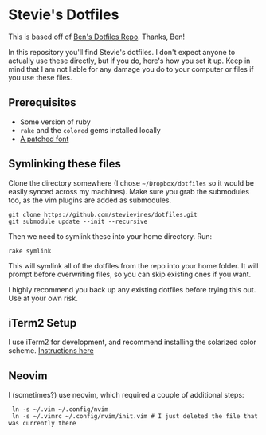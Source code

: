 # Stevie's Dotfiles

This is based off of [Ben's Dotfiles Repo](https://github.com/subdigital/dotfiles). Thanks, Ben!

In this repository you'll find Stevie's dotfiles.  I don't expect anyone to actually use these directly, but if you do, here's how you set it up.  Keep in mind that I
am not liable for any damage you do to your computer or files if you use these files.

## Prerequisites

- Some version of ruby
- `rake` and the `colored` gems installed locally
- [A patched font](https://gist.github.com/kevin-smets/8568070#install-a-patched-font)

## Symlinking these files

Clone the directory somewhere (I chose `~/Dropbox/dotfiles` so it would be easily synced across my machines).  Make sure
you grab the submodules too, as the vim plugins are added as submodules.

```
git clone https://github.com/stevievines/dotfiles.git
git submodule update --init --recursive
```

Then we need to symlink these into your home directory.  Run:

```
rake symlink
```

This will symlink all of the dotfiles from the repo into your home folder.  It will prompt before overwriting files, so you
can skip existing ones if you want.


I highly recommend you back up any existing dotfiles before trying this out.  Use at your own risk.

## iTerm2 Setup
I use iTerm2 for development, and recommend installing the solarized color scheme. [Instructions here](https://gist.github.com/kevin-smets/8568070#iterm2)

## Neovim
I (sometimes?) use neovim, which required a couple of additional steps:
```
 ln -s ~/.vim ~/.config/nvim
 ln -s ~/.vimrc ~/.config/nvim/init.vim # I just deleted the file that was currently there
 ```
